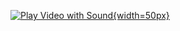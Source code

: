 [![Play Video with Sound](https://user-images.githubusercontent.com/YOUR_USERNAME/YOUR_REPO/assets/ASSET_ID/video_thumbnail.png){width=50px}](https://github.com/user-attachments/assets/b5314d13-7853-4543-abaf-0165f6d60bca?autoplay=1)
